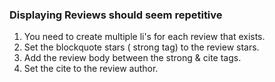
### Displaying Reviews should seem repetitive

1. You need to create multiple li's for each review that exists.
2. Set the blockquote stars ( strong tag) to the review stars.
3. Add the review body between the strong & cite tags.
4. Set the cite to the review author.

